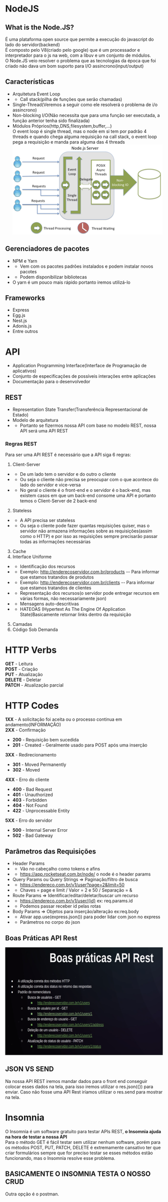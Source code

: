 # NodeJS
## What is the Node.JS?
É uma plataforma open source que permite a execução do javascript do lado do servidor(backend)  
É composto pelo V8(criado pelo google) que é um processador e interpretador para o js na web, com a libuv e um conjunto de módulos.  
O Node.JS veio resolver o problema que as tecnologias da época que foi criado não dava um bom suporto para I/O assincrono(input/output)  
## Características
- Arquitetura Event Loop
- - Call stack(pilha de funções que serão chamadas)  
- Single-Thread(Veremos a seguir como ele resolverá o problema de i/o assincrono)
- Non-blocking I/O(Não necessita que para uma função ser executada, a função anterior tenha sido finalizada)
- Módulos Próprios(http,DNS,filesystem,buffer,...)  
O event loop é single thread, mas o node em si tem por padrão 4 threads e quando chega alguma requisição na call stack, o event loop pega a requisição e manda para alguma das 4 threads
![Event loop](../img/eventloop.png)
## Gerenciadores de pacotes
- NPM e Yarn
- - Vem com os pacotes padrões instalados e podem instalar novos pacotes
- - Podem disponibilizar bibliotecas 
- O yarn é um pouco mais rápido portanto iremos utilizá-lo
## Frameworks
- Express
- Egg.js
- Nest.js
- Adonis.js
- Entre outros
# API
- Application Programming Interface(Interface de Programação de aplicativos)
- Conjunto de especificações de possíveis interações entre aplicações
- Documentação para o desenvolvedor
## REST
- Representation State Transfer(Transferência Representacional de Estado)
- Modelo de arquitetura
- - Portanto se fizermos nossa API com base no modelo REST, nossa API será uma API REST
### Regras REST
Para ser uma API REST é necessário que a API siga 6 regras:
1. Client-Server
- - De um lado tem o servidor e do outro o cliente
- - Ou seja o cliente não precisa se preocupar com o que acontece do lado do servidor e vice-versa
- - No geral o cliente é o front-end e o servidor é o back-end, mas existem casos em que um back-end consome uma API e portanto temos o Client-Server de 2 back-end
2. Stateless 
- - A API precisa ser stateless
- - Ou seja o cliente pode fazer quantas requisições quiser, mas o servidor não armazena informações sobre as requisições(assim como o HTTP) e por isso as requisições sempre precisarão passar todas as informações necessárias
3. Cache
4. Interface Uniforme
- - Identificação dos recursos
- - Exemplo: http://enderecoservidor.com.br/products -- Para informar que estamos tratandos de produtos
- - Exemplo: http://enderecoservidor.com.br/clients -- Para informar que estamos tratandos de clientes
- - Representação dos recursos(o servidor pode entregar recursos em várias formas, não necessariamente json)
- - Mensagens auto-descritivas
- - HATEOAS (Hypertext As The Engine Of Application State)Basicamente retornar links dentro da requisição
5. Camadas
6. Código Sob Demanda
# HTTP Verbs
**GET** - Leitura  
**POST** - Criação  
**PUT** - Atualização  
**DELETE** - Deletar  
**PATCH** - Atualização parcial
# HTTP Codes
**1XX** - A solicitação foi aceita ou o processo continua em andamento(INFORMAÇÃO)  
**2XX** - Confirmação
- **200** -  Requisição bem sucedida
- **201** - Created - Geralmente usado para POST após uma inserção   

**3XX** -  Redirecionamento
- **301** - Moved Permanently
- **302** - Moved
  
**4XX** -  Erro do cliente
- **400** - Bad Request
- **401** - Unauthorized
- **403** - Forbidden
- **404** - Not Found
- **422** - Unprocessable Entity  
  
**5XX** - Erro do servidor 
- **500** - Internal Server Error
- **502** - Bad Gateway 

## Parâmetros das Requisições
- Header Params
- - Vão no cabeçalho como tokens e afins
- - https://app.rocketseat.com.br/node/ o node é o header params
- Query Params ou Query Strings => Paginação/filtro de busca
- - https://endereco.com.br/v1/user?page=2&limit=50
- - Chaves = page e limit / Valor = 2 e 50 / Separação = &
-  Route Params => Identificar/editar/deletar/buscar um recurso
-  - https://endereco.com.br/v1/user/{id} ex: req.params.id
- - Podemos passar receber id pelas rotas  
- Body Params => Objetos para inserção/alteração ex:req.body
- - Ativar app.use(express.json()) para poder lidar com json no express
- - Parâmetros no corpo do json
## Boas Práticas API Rest
![Boas Práticas](../img/APIREST.png)
## JSON VS SEND
Na nossa API REST iremos mandar dados para o front end conseguir colocar esses dados na tela, para isso iremos utilizar o res.json({}) para enviar. Caso não fosse uma API Rest iríamos utilizar o res.send para mostrar na tela.
# Insomnia
O Insomnia é um software gratuito para testar APIs REST, **o Insomnia ajuda na hora de testar a nossa API**  
Para o método GET é fácil testar sem utilizar nenhum software, porém para os métodos POST, PUT, PATCH, DELETE é extremamente cansativo ter que criar formulários sempre que for preciso testar se esses métodos estão funcionando, mas o Insomnia resolve esse problema. 
## **BASICAMENTE O INSOMNIA TESTA O NOSSO CRUD**
Outra opção é o postman.
